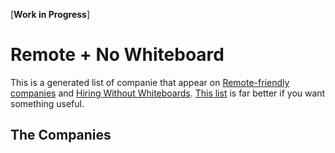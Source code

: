 [**Work in Progress**]

# Remote + No Whiteboard

This is a generated list of companie that appear on [Remote-friendly companies](https://github.com/remoteintech/remote-jobs/blob/master/README.md) and [Hiring Without Whiteboards](https://github.com/poteto/hiring-without-whiteboards/blob/master/README.md).  [This list](https://airtable.com/shr3nTO1nkraVRYY4/tbluCbToxQ2knSLhh) is far better if you want something useful.

## The Companies
